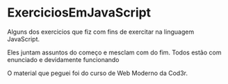 # ExerciciosEmJavaScript
Alguns dos exercicios que fiz com fins de exercitar na linguagem JavaScript.

Eles juntam assuntos do começo e mesclam com do fim. Todos estão com enunciado e devidamente funcionando

O material que peguei foi do curso de Web Moderno da Cod3r.

